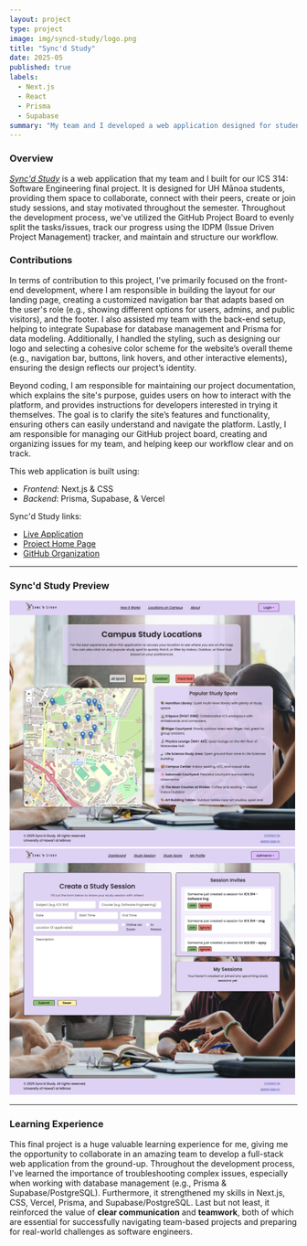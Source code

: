 ```yaml
---
layout: project
type: project
image: img/syncd-study/logo.png
title: "Sync'd Study"
date: 2025-05
published: true
labels:
  - Next.js
  - React
  - Prisma
  - Supabase
summary: "My team and I developed a web application designed for students @ UH Manoa to study with their peers."
---
```

### Overview
*[Sync'd Study](https://syncdstudy.github.io)* is a web application that my team and I built for our ICS 314: Software Engineering final project. It is designed for UH Mānoa students, providing them space to collaborate, connect with their peers, create or join study sessions, and stay motivated throughout the semester. Throughout the development process, we've utilized the GitHub Project Board to evenly split the tasks/issues, track our progress using the IDPM (Issue Driven Project Management) tracker, and maintain and structure our workflow.   

### Contributions
In terms of contribution to this project, I've primarily focused on the front-end development, where I am responsible in building the layout for our landing page, creating a customized navigation bar that adapts based on the user's role (e.g., showing different options for users, admins, and public visitors), and the footer. I also assisted my team with the back-end setup, helping to integrate Supabase for database management and Prisma for data modeling. Additionally, I handled the styling, such as designing our logo and selecting a cohesive color scheme for the website’s overall theme (e.g., navigation bar, buttons, link hovers, and other interactive elements), ensuring the design reflects our project’s identity. 

Beyond coding, I am responsible for maintaining our project documentation, which explains the site's purpose, guides users on how to interact with the platform, and provides instructions for developers interested in trying it themselves. The goal is to clarify the site’s features and functionality, ensuring others can easily understand and navigate the platform. Lastly, I am responsible for managing our GitHub project board, creating and organizing issues for my team, and helping keep our workflow clear and on track.

This web application is built using: 
- *Frontend*: Next.js & CSS
- *Backend*: Prisma, Supabase, & Vercel

Sync'd Study links:
- [Live Application](https://syncdstudy.vercel.app)
- [Project Home Page](https://syncdstudy.github.io)
- [GitHub Organization](https://github.com/syncdstudy)

---
### Sync'd Study Preview

<img width="500px" src="../img/syncd-study/preview-1.png" class="img-thumbnail" >
<img width="500px" src="../img/syncd-study/preview-2.png" class="img-thumbnail" >

---
### Learning Experience
This final project is a huge valuable learning experience for me, giving me the opportunity to collaborate in an amazing team to develop a full-stack web application from the ground-up. Throughout the development process, I've learned the importance of troubleshooting complex issues, especially when working with database management (e.g., Prisma & Supabase/PostgreSQL). Furthermore, it strengthened my skills in Next.js, CSS, Vercel, Prisma, and Supabase/PostgreSQL. Last but not least, it reinforced the value of **clear communication** and **teamwork**,  both of which are essential for successfully navigating team-based projects and preparing for real-world challenges as software engineers.